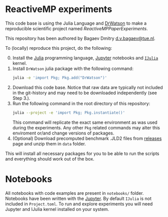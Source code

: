 # ReactiveMP experiments

This code base is using the Julia Language and [DrWatson](https://juliadynamics.github.io/DrWatson.jl/stable/)
to make a reproducible scientific project named *ReactiveMPPaperExperiments*.

This repository has been authored by Bagaev Dmitry <d.v.bagaev@tue.nl>.

To (locally) reproduce this project, do the following:

0. Install the [Julia](https://julialang.org/) programming language, [Jupyter](https://jupyter.org/) notebooks and [`IJulia`](https://github.com/JuliaLang/IJulia.jl) kernel.
1. Install `DrWatson` julia package with the following command:
   ```bash
   julia -e 'import Pkg; Pkg.add("DrWatson")'
   ```
2. Download this code base. Notice that raw data are typically not included in the
   git-history and may need to be downloaded independently (see Step 3.).
3. Run the following command in the root directory of this repository:
   ```bash
   julia --project -e 'import Pkg; Pkg.instantiate()'
   ```
   This command will replicate the exact same environment as was used during the experiments. Any other `Pkg` related commands may alter this enviroment or/and change versions of packages.
4. (Optional) Download precomputed benchmark .JLD2 files from [releases](https://github.com/biaslab/ReactiveMPPaperExperiments/releases) page and unzip them in `data` folder.

This will install all necessary packages for you to be able to run the scripts and
everything should work out of the box.

# Notebooks

All notebooks with code examples are present in `notebooks/` folder. Notebooks have been written with the [Jupyter](https://jupyter.org/). By default `IJulia` is not included in `Project.toml`. To run and explore experiments you will need Jupyter and IJulia kernel installed on your system.
